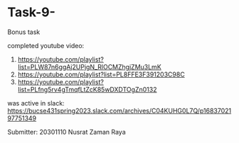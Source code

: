 # Task-9-
Bonus task 

completed youtube video:
1) https://youtube.com/playlist?list=PLW87n6ggAj2UPjgN_RlOCMZhgjZMu3LmK
2) https://youtube.com/playlist?list=PL8FFE3F391203C98C
3) https://youtube.com/playlist?list=PLfng5rv4gTmqfLtZcK85wDXDTOgZn0132



was active in slack:
https://bucse431spring2023.slack.com/archives/C04KUHG0L7Q/p1683702197751349


Submitter:
20301110 Nusrat Zaman Raya 


